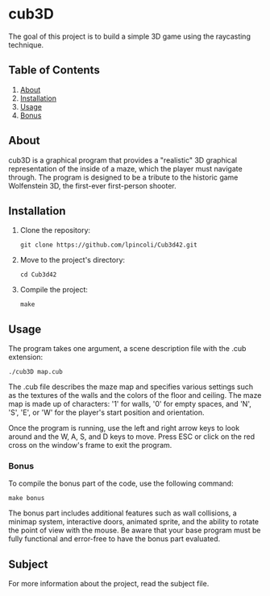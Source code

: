 <h1>cub3D</h1>
<p>The goal of this project is to build a simple 3D game using the raycasting technique.</p>
<h2>Table of Contents</h2>
<ol>
  <li><a href="#about">About</a></li>
  <li><a href="#installation">Installation</a></li>
  <li><a href="#usage">Usage</a></li>
  <li><a href="#bonus">Bonus</a></li>
</ol>
<h2 id="about">About</h2>
<p>cub3D is a graphical program that provides a "realistic" 3D graphical representation of the inside of a maze, which the player must navigate through. The program is designed to be a tribute to the historic game Wolfenstein 3D, the first-ever first-person shooter.</p>
<h2 id="installation">Installation</h2>
<ol>
  <li>Clone the repository: <pre><code>git clone https://github.com/lpincoli/Cub3d42.git</code></pre></li>
  <li>Move to the project's directory: <pre><code>cd Cub3d42</code></pre></li>
  <li>Compile the project: <pre><code>make</code></pre></li>
</ol>
<h2 id="usage">Usage</h2>
<p>The program takes one argument, a scene description file with the .cub extension:</p>
<pre><code>./cub3D map.cub</code></pre>
<p>The .cub file describes the maze map and specifies various settings such as the textures of the walls and the colors of the floor and ceiling. The maze map is made up of characters: '1' for walls, '0' for empty spaces, and 'N', 'S', 'E', or 'W' for the player's start position and orientation.</p>
<p>Once the program is running, use the left and right arrow keys to look around and the W, A, S, and D keys to move. Press ESC or click on the red cross on the window's frame to exit the program.</p>
<h3 id="bonus">Bonus</h3>
<p>To compile the bonus part of the code, use the following command:</p>
<pre><code>make bonus</code></pre>
<p>The bonus part includes additional features such as wall collisions, a minimap system, interactive doors, animated sprite, and the ability to rotate the point of view with the mouse. Be aware that your base program must be fully functional and error-free to have the bonus part evaluated.</p>

<h2>Subject</h2>

<p>For more information about the project, read the subject file.</p>
